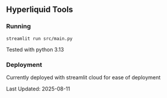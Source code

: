 ## Hyperliquid Tools

### Running 

`streamlit run src/main.py`

Tested with python 3.13

### Deployment

Currently deployed with streamlit cloud for ease of deployment

Last Updated: 2025-08-11